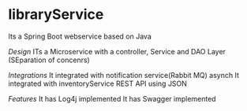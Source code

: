 # libraryService

Its a Spring Boot webservice based on Java

*Design*
ITs a Microservice with a controller, Service and DAO Layer (SEparation of concenrs)

*Integrations*
It integrated with notification service(Rabbit MQ) asynch
It integrated with inventoryService REST API using JSON

*Features*
It has Log4j implemented
It has Swagger implemented
